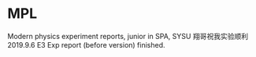 # MPL
Modern physics experiment reports, junior in SPA, SYSU
翔哥祝我实验顺利
2019.9.6 E3 Exp report (before version) finished.
